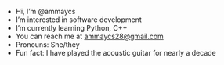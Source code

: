 - Hi, I’m @ammaycs
- I’m interested in software development
- I’m currently learning Python, C++
- You can reach me at ammaycs28@gmail.com
- Pronouns: She/they
- Fun fact: I have played the acoustic guitar for nearly a decade

<!---
ammaycs/ammaycs is a ✨ special ✨ repository because its `README.md` (this file) appears on your GitHub profile.
You can click the Preview link to take a look at your changes.
--->
